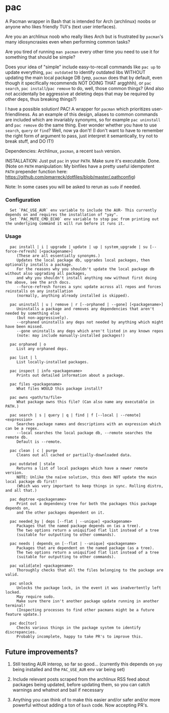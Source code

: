 # pac
A Pacman wrapper in Bash that is intended for Arch (archlinux) noobs or anyone who likes friendly TUI's (text user interfaces).

Are you an archlinux noob who really likes Arch but is frustrated by `pacman`'s many idiosyncrasies even when performing common tasks?

Are you tired of running `man pacman` every other time you need to use it for something that should be simple?

Does your idea of "simple" include easy-to-recall commands like `pac up` to update everything, `pac outdated` to identify outdated libs WITHOUT updating the main local package DB (yep, `pacman` does that by default, even though it specifically recommends NOT DOING THAT argghhh), or `pac search`, `pac install`/`pac remove` to do, well, those common things? (And also not accidentally be aggressive at deleting deps that may be required by other deps, thus breaking things?)

I have a possible solution! PAC! A wrapper for `pacman` which prioritizes user-friendliness. As an example of this design, aliases to common commands are included which are invariably synonyms, so for example `pac uninstall` and `pac remove` do the same thing. Ever wonder whether you have to use `search`, `query` or `find`? Well, now ya don't! (I don't want to have to remember the right form of argument to pass, just interpret it semantically, try not to break stuff, and DO IT!)

Dependencies: Archlinux, `pacman`, a recent `bash` version.

INSTALLATION: Just put `pac` in your `PATH`. Make sure it's executable. Done. (Note on `PATH` manipulation: My binfiles have a pretty useful idempotent `PATH` prepender function here: https://github.com/pmarreck/dotfiles/blob/master/.pathconfig)

Note: In some cases you will be asked to rerun as `sudo` if needed.

### Configuration

      Set `PAC_USE_AUR` env variable to include the AUR- This currently depends on and requires the installation of "yay".
      Set `PAC_MUTE_CMD_ECHO` env variable to stop pac from printing out the underlying command it will run before it runs it.

### Usage 

      pac install | i | upgrade | update | up | system_upgrade | su [--force-refresh] [<packagename>]
         (These are all essentially synonyms.)
         Updates the local package db, upgrades local packages, then optionally installs a package.
         For the reasons why you shouldn't update the local package db without also upgrading all packages,
         and why you shouldn't install anything new without first doing the above, see the arch docs.
         --force-refresh forces a sync update across all repos and forces reinstalls on any installation
         (normally, anything already installed is skipped).

      pac uninstall | u | remove | r [--orphaned | --gone] [<packagename>]
         Uninstalls a package and removes any dependencies that aren't needed by something else
         (but non-aggressively).
         --orphaned uninstalls any deps not needed by anything which might have been missed.
         --gone uninstalls any deps which aren't listed in any known repos
         (note: may include manually-installed packages!)

      pac orphaned | o
         List any orphaned deps.

      pac list | l
         List locally-installed packages.

      pac inspect | info <packagename>
         Prints out detailed information about a package.

      pac files <packagename>
         What files WOULD this package install?

      pac owns <path/to/file>
         What package owns this file? (Can also name any executable in PATH.)

      pac search | s | query | q | find | f [--local | --remote] <expression>
         Searches package names and descriptions with an expression which can be a regex.
         --local searches the local package db, --remote searches the remote db.
         Default is --remote.

      pac clean | c | purge
         Cleans out all cached or partially-downloaded data.

      pac outdated | stale
         Returns a list of local packages which have a newer remote version.
         NOTE: Unlike the naïve solution, this does NOT update the main local package db first!
         (Which was very important to keep things in sync. Rolling distro, and all that.)

      pac deptree <packagename>
         Print out a dependency tree for both the packages this package depends on,
         and the other packages dependent on it.

      pac needed_by | deps [--flat | --unique] <packagename>
         Packages that the named package depends on (as a tree).
         The two options return a uniquified flat list instead of a tree
         (suitable for outputting to other commands).

      pac needs | depends_on [--flat | --unique] <packagename>
         Packages that are dependent on the named package (as a tree).
         The two options return a uniquified flat list instead of a tree
         (suitable for outputting to other commands).

      pac valid[ate] <packagename>
         Thoroughly checks that all the files belonging to the package are valid.

      pac unlock
         Unlocks the package lock, in the event it was inadvertently left locked. 
         May require sudo.
         Make sure there isn't another package update running in another terminal!
         (Inspecting processes to find other pacmans might be a future feature update.)

      pac doc[tor]
         Checks various things in the package system to identify discrepancies.
         Probably incomplete, happy to take PR's to improve this.

## Future improvements?

1) Still testing AUR interop, so far so good... (currently this depends on `yay` being installed and the `PAC_USE_AUR` env var being set)

2) Include relevant posts scraped from the archlinux RSS feed about packages being updated, before updating them, so you can catch warnings and whatnot and bail if necessary

3) Anything you can think of to make this easier and/or safer and/or more powerful without adding a ton of `bash` code. Now accepting PR's.
